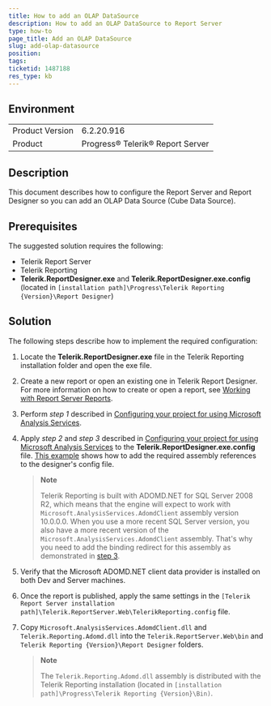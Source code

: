 ```yaml
---
title: How to add an OLAP DataSource
description: How to add an OLAP DataSource to Report Server
type: how-to
page_title: Add an OLAP DataSource
slug: add-olap-datasource
position: 
tags: 
ticketid: 1487188
res_type: kb
---
```


## Environment
<table>
	<tbody>
		<tr>
			<td>Product Version</td>
			<td>6.2.20.916</td>
		</tr>
		<tr>
			<td>Product</td>
			<td>Progress® Telerik® Report Server</td>
		</tr>
	</tbody>
</table>


## Description
This document describes how to configure the Report Server and Report Designer so you can add an OLAP Data Source (Cube Data Source).

## Prerequisites
The suggested solution requires the following:

* Telerik Report Server
* Telerik Reporting
* __Telerik.ReportDesigner.exe__ and __Telerik.ReportDesigner.exe.config__ (located in ```[installation path]\Progress\Telerik Reporting {Version}\Report Designer```)

## Solution
The following steps describe how to implement the required configuration:

1. Locate the __Telerik.ReportDesigner.exe__ file in the Telerik Reporting installation folder and open the exe file.

1. Create a new report or open an existing one in Telerik Report Designer. For more information on how to create or open a report, see
[Working with Report Server Reports](../standalone-report-designer-working-with-server-reports#create-a-report-to-the-server).

1. Perform *step 1* described in [Configuring your project for using Microsoft Analysis Services](../cubedatasource-configuring-project).

1. Apply *step 2* and *step 3* described in [Configuring your project for using Microsoft Analysis Services](../cubedatasource-configuring-project) to the
__Telerik.ReportDesigner.exe.config__ file. [This example](../standalone-report-designer-extending-configuration) shows how to add the required 
assembly references to the designer's config file.

    >__Note__
    >
    >Telerik Reporting is built with ADOMD.NET for SQL Server 2008 R2, which means that the engine will expect to work with ```Microsoft.AnalysisServices.AdomdClient``` assembly version 10.0.0.0.
    >When you use a more recent SQL Server version, you also have a more recent version of the ```Microsoft.AnalysisServices.AdomdClient``` assembly.
    >That's why you need to add the binding redirect for this assembly as demonstrated in [step 3](../cubedatasource-configuring-project).

1. Verify that the Microsoft ADOMD.NET client data provider is installed on both Dev and Server machines. 

1. Once the report is published, apply the same settings in the ```[Telerik Report Server installation path]\Telerik.ReportServer.Web\TelerikReporting.config``` file.

1. Copy ```Microsoft.AnalysisServices.AdomdClient.dll``` and ```Telerik.Reporting.Adomd.dll``` into the ```Telerik.ReportServer.Web\bin``` and 
```Telerik Reporting {Version}\Report Designer``` folders. 

    >__Note__
    >
    >The ```Telerik.Reporting.Adomd.dll``` assembly is distributed with the Telerik Reporting 
    installation (located in ```[installation path]\Progress\Telerik Reporting {Version}\Bin)```.
